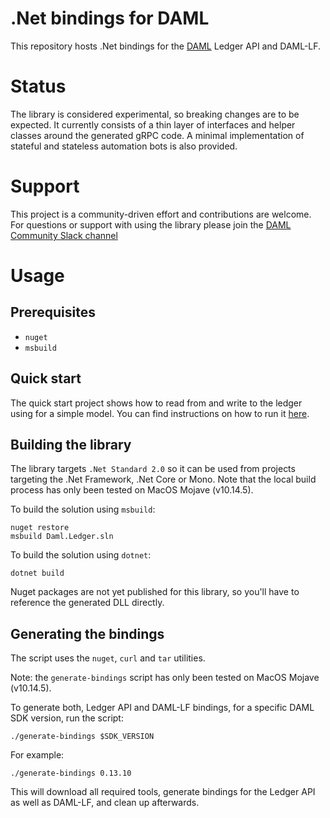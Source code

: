 ﻿# .Net bindings for DAML

This repository hosts .Net bindings for the [DAML](https://www.daml.com) Ledger API and DAML-LF.

# Status

The library is considered experimental, so breaking changes are to be expected. It currently consists of a thin layer of interfaces and helper classes around the generated gRPC code. A minimal implementation of stateful and stateless automation bots is also provided.

# Support

This project is a community-driven effort and contributions are welcome. For questions or support with using the library please join the [DAML Community Slack channel](https://damldriven.slack.com/)

# Usage

## Prerequisites

- `nuget`
- `msbuild`

## Quick start

The quick start project shows how to read from and write to the ledger using for a simple model. You can find instructions on how to run it [here](src/Daml.Ledger.QuickStart/).

## Building the library

The library targets `.Net Standard 2.0` so it can be used from projects targeting the .Net Framework, .Net Core or Mono.  Note that the local build process has only been tested on MacOS Mojave (v10.14.5).

To build the solution using `msbuild`:
```
nuget restore
msbuild Daml.Ledger.sln
```

To build the solution using `dotnet`:
```
dotnet build
```

Nuget packages are not yet published for this library, so you'll have to reference the generated DLL directly.

## Generating the bindings 

The script uses the `nuget`, `curl` and `tar` utilities.

Note: the `generate-bindings` script has only been tested on MacOS Mojave (v10.14.5). 

To generate both, Ledger API and DAML-LF bindings, for a specific DAML SDK version, run the script:
```
./generate-bindings $SDK_VERSION
```

For example:
```
./generate-bindings 0.13.10
```

This will download all required tools, generate bindings for the Ledger API as well as DAML-LF, and clean up afterwards.
